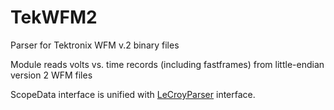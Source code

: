 # TekWFM2
Parser for Tektronix WFM v.2 binary files

Module reads volts vs. time records (including fastframes) from little-endian version 2 WFM files

ScopeData interface is unified with [LeCroyParser](https://github.com/bennomeier/leCroyParser) interface.
